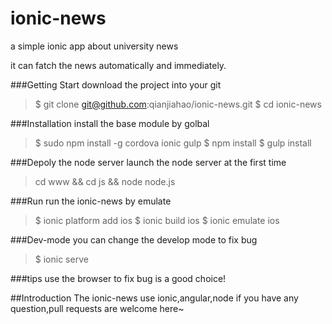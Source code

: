 # ionic-news
a simple ionic app about university news

it can fatch the news automatically and immediately.

###Getting Start
download the project into your git
> $ git clone git@github.com:qianjiahao/ionic-news.git
> $ cd ionic-news

###Installation
install the base module by golbal
> $ sudo npm install -g cordova ionic gulp
> $ npm install
> $ gulp install

###Depoly the node server
launch the node server at the first time
> cd www && cd js && node node.js

###Run
run the ionic-news by emulate
> $ ionic platform add ios
> $ ionic build ios
> $ ionic emulate ios

###Dev-mode
you can change the develop mode to fix bug
> $ ionic serve

###tips
use the browser to fix bug is a good choice!

##Introduction
The ionic-news use ionic,angular,node
if you have any question,pull requests are welcome here~
